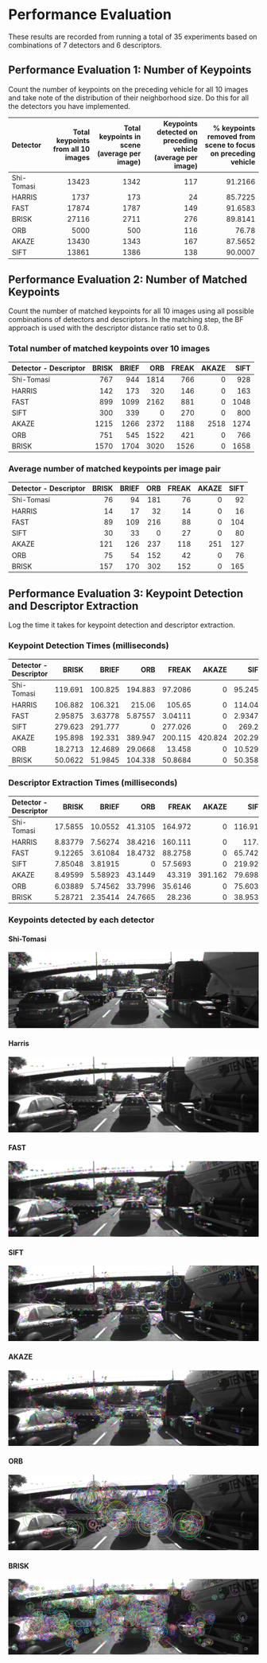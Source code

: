 # Performance Evaluation
These results are recorded from running a total of 35 experiments based on combinations of 7 detectors and 6 descriptors.

## Performance Evaluation 1: Number of Keypoints


Count the number of keypoints on the preceding vehicle for all 10 images and take note of the distribution of their neighborhood size. Do this for all the detectors you have implemented.

Detector  | Total keypoints from all 10 images  | Total keypoints in scene (average per image) | Keypoints detected on preceding vehicle (average per image) | % keypoints removed from scene to focus on preceding vehicle
 :--- | ---: | ---: | ---: | ---: 
Shi-Tomasi | 13423 | 1342 | 117 | 91.2166
HARRIS | 1737 | 173 | 24 | 85.7225
FAST | 17874 | 1787 | 149 | 91.6583
BRISK | 27116 | 2711 | 276 | 89.8141
ORB | 5000 | 500 | 116 | 76.78
AKAZE | 13430 | 1343 | 167 | 87.5652
SIFT | 13861 | 1386 | 138 | 90.0007

## Performance Evaluation 2: Number of Matched Keypoints

Count the number of matched keypoints for all 10 images using all possible combinations of detectors and descriptors. In the matching step, the BF approach is used with the descriptor distance ratio set to 0.8.

### Total number of matched keypoints over 10 images
Detector - Descriptor|BRISK|BRIEF|ORB|FREAK|AKAZE|SIFT
 :--- | ---: | ---: | ---: | ---: | ---: | ---:
Shi-Tomasi | 767 | 944 | 1814 | 766 | 0 | 928
HARRIS | 142 | 173 | 320 | 146 | 0 | 163
FAST | 899 | 1099 | 2162 | 881 | 0 | 1048
SIFT | 300 | 339 | 0 | 270 | 0 | 800
AKAZE | 1215 | 1266 | 2372 | 1188 | 2518 | 1274
ORB | 751 | 545 | 1522 | 421 | 0 | 766
BRISK | 1570 | 1704 | 3020 | 1526 | 0 | 1658
### Average number of matched keypoints per image pair
Detector - Descriptor|BRISK|BRIEF|ORB|FREAK|AKAZE|SIFT
 :--- | ---: | ---: | ---: | ---: | ---: | ---:
Shi-Tomasi | 76 | 94 | 181 | 76 | 0 | 92
HARRIS | 14 | 17 | 32 | 14 | 0 | 16
FAST | 89 | 109 | 216 | 88 | 0 | 104
SIFT | 30 | 33 | 0 | 27 | 0 | 80
AKAZE | 121 | 126 | 237 | 118 | 251 | 127
ORB | 75 | 54 | 152 | 42 | 0 | 76
BRISK | 157 | 170 | 302 | 152 | 0 | 165

## Performance Evaluation 3: Keypoint Detection and Descriptor Extraction

Log the time it takes for keypoint detection and descriptor extraction.



### Keypoint Detection Times (milliseconds)

Detector - Descriptor|BRISK|BRIEF|ORB|FREAK|AKAZE|SIFT
 :--- | ---: | ---: | ---: | ---: | ---: | ---:
Shi-Tomasi | 119.691 | 100.825 | 194.883 | 97.2086 | 0 | 95.2458
HARRIS | 106.882 | 106.321 | 215.06 | 105.65 | 0 | 114.046
FAST | 2.95875 | 3.63778 | 5.87557 | 3.04111 | 0 | 2.93478
SIFT | 279.623 | 291.777 | 0 | 277.026 | 0 | 269.24
AKAZE | 195.898 | 192.331 | 389.947 | 200.115 | 420.824 | 202.292
ORB | 18.2713 | 12.4689 | 29.0668 | 13.458 | 0 | 10.5294
BRISK | 50.0622 | 51.9845 | 104.338 | 50.8684 | 0 | 50.3581


### Descriptor Extraction Times (milliseconds)

Detector - Descriptor|BRISK|BRIEF|ORB|FREAK|AKAZE|SIFT
 :--- | ---: | ---: | ---: | ---: | ---: | ---:
Shi-Tomasi | 17.5855 | 10.0552 | 41.3105 | 164.972 | 0 | 116.911
HARRIS | 8.83779 | 7.56274 | 38.4216 | 160.111 | 0 | 117.8
FAST | 9.12265 | 3.61084 | 18.4732 | 88.2758 | 0 | 65.7425
SIFT | 7.85048 | 3.81915 | 0 | 57.5693 | 0 | 219.924
AKAZE | 8.49599 | 5.58923 | 43.1449 | 43.319 | 391.162 | 79.6987
ORB | 6.03889 | 5.74562 | 33.7996 | 35.6146 | 0 | 75.6039
BRISK | 5.28721 | 2.35414 | 24.7665 | 28.236 | 0 | 38.9537

### Keypoints detected by each detector
#### Shi-Tomasi
![](results/images/keypoint_detections/Shi_Tomasi_Corner_Detection_Results.png)
#### Harris
![](results/images/keypoint_detections/Harris_Corner_Detection_Results.png)
#### FAST
![](results/images/keypoint_detections/FAST_Keypoint_Detection_Results.png)
#### SIFT
![](results/images/keypoint_detections/SIFT_Keypoint_Detection_Results.png)
#### AKAZE
![](results/images/keypoint_detections/AKAZE_Keypoint_Detection_Results.png)
#### ORB
![](results/images/keypoint_detections/ORB_Keypoint_Detection_Results.png)
#### BRISK
![](results/images/keypoint_detections/BRISK_Keypoint_Detection_Results.png)
